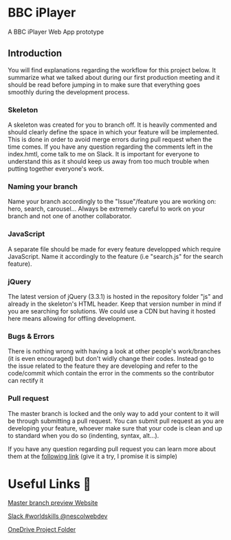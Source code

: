 # BBC iPlayer
A BBC iPlayer Web App prototype

## Introduction
You will find explanations regarding the workflow for this project below. It summarize what we talked about during our first production meeting and it should be read before jumping in to make sure that everything goes smoothly during the development process.

### Skeleton
A skeleton was created for you to branch off. It is heavily commented and should clearly define the space in which your feature will be implemented. This is done in order to avoid merge errors during pull request when the time comes. If you have any question regarding the comments left in the index.hmtl, come talk to me on Slack. It is important for everyone to understand this as it should keep us away from too much trouble when putting together everyone's work.

### Naming your branch
Name your branch accordingly to the "Issue"/feature you are working on: hero, search, carousel... Always be extremely careful to work on your branch and not one of another collaborator.

### JavaScript
 A separate file should be made for every feature developped which require JavaScript. Name it accordingly to the feature (i.e "search.js" for the search feature).

### jQuery
The latest version of jQuery (3.3.1) is hosted in the repository folder "js" and already in the skeleton's HTML header. Keep that version number in mind if you are searching for solutions. We could use a CDN but having it hosted here means allowing for offling development.

### Bugs & Errors
There is nothing wrong with having a look at other people's work/branches (it is even encouraged) but don't widly change their codes. Instead go to the issue related to the feature they are developing and refer to the code/commit which contain the error in the comments so the contributor can rectify it

### Pull request
The master branch is locked and the only way to add your content to it will be through submitting a pull request. You can submit pull request as you are developing your feature, whoever make sure that your code is clean and up to standard when you do so (indenting, syntax, alt...).

If you have any question regarding pull request you can learn more about them at the [following link](https://help.github.com/articles/creating-a-pull-request-from-a-fork/) (give it a try, I promise it is simple)

# Useful Links  :link:

[Master branch preview Website](https://gfrcsd.github.io/BBC-iPlayer/)

[Slack #worldskills @nescolwebdev](https://nescolwebdev.slack.com/)

[OneDrive Project Folder](https://nescol-my.sharepoint.com/:f:/g/personal/30058089_nescol_ac_uk/EvzvF0nxvoJEtWpL2O9qAPgBwHpsNhQPa5geHdNE4o-E9w?e=MJchg5)
